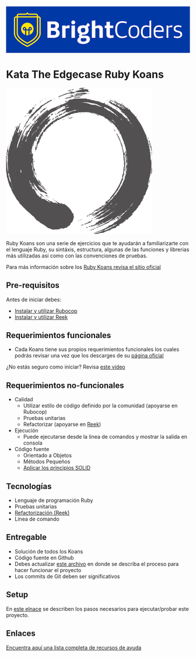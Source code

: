 ![BrightCoders logo](img/logo-bc.png)

# Kata The Edgecase Ruby Koans
![ruby-koans](img/ruby-koans.png)

Ruby Koans son una serie de ejercicios que te ayudarán a familiarizarte con el lenguaje Ruby, su sintáxis, estructura, algunas de las funciones y librerias más utilizadas así como con las convenciones de pruebas. 

Para más información sobre los [Ruby Koans revisa el sitio oficial](http://rubykoans.com/)

## Pre-requisitos
Antes de iniciar debes:

- [Instalar y utilizar Rubocop](https://brightcoder.gitbook.io/handbook/recursos/ruby-on-rails/rubocop)
- [Instalar y utilizar Reek](https://brightcoder.gitbook.io/handbook/recursos/ruby-on-rails/reek)

## Requerimientos funcionales

- Cada Koans tiene sus propios requerimientos funcionales los cuales podrás revisar una vez que los descarges de su [página oficial](http://rubykoans.com/)

¿No estás seguro como iniciar? Revisa [este video](https://www.youtube.com/watch?v=H0jPLFE17do)

## Requerimientos no-funcionales
- Calidad
  - Utilizar estilo de código definido por la comunidad (apoyarse en Rubocop)
  - Pruebas unitarias
  - Refactorizar (apoyarse en [Reek](https://brightcoder.gitbook.io/handbook/recursos/ruby-on-rails/reek))
- Ejecución
  - Puede ejecutarse desde la linea de comandos y mostrar la salida en consola
- Código fuente
  - Orientado a Objetos 
  - Métodos Pequeños
  - [Aplicar los principios SOLID](https://rubygarage.org/blog/solid-principles-of-ood)
  
## Tecnologías
- Lenguaje de programación Ruby
- Pruebas unitarias
- [Refactorización (Reek)](https://brightcoder.gitbook.io/handbook/recursos/ruby-on-rails/reek)
- Línea de comando

## Entregable
 - Solución de todos los Koans
 - Código fuente en Github
 - Debes actualizar [este archivo](setup/README.md) en donde se describa el proceso para hacer funcionar el proyecto
 - Los commits de Git deben ser significativos
 
## Setup
En [este elnace](setup/README.md) se describen los pasos necesarios para ejecutar/probar este proyecto.

## Enlaces
[Encuentra aquí una lista completa de recursos de ayuda](https://brightcoder.gitbook.io/handbook/ruby-on-rails)

